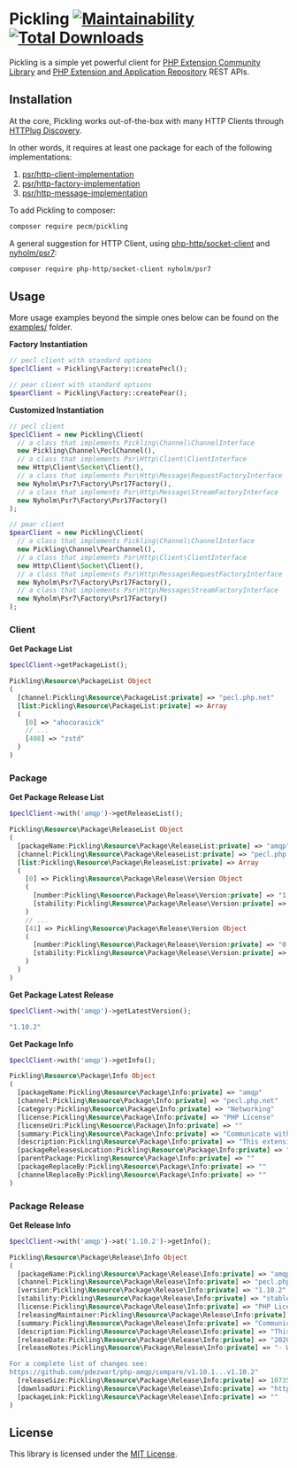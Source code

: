# Pickling [![Maintainability](https://api.codeclimate.com/v1/badges/59811840be37c5b2e444/maintainability)](https://codeclimate.com/github/pecm/pickling/maintainability) [![Total Downloads](https://poser.pugx.org/pecm/pickling/downloads)](//packagist.org/packages/pecm/pickling)

Pickling is a simple yet powerful client for [PHP Extension Community Library](https://pecl.php.net/) and [PHP Extension
and Application Repository](https://pear.php.net/) REST APIs.

## Installation

At the core, Pickling works out-of-the-box with many HTTP Clients through [HTTPlug Discovery](https://packagist.org/packages/php-http/discovery).

In other words, it requires at least one package for each of the following implementations:

1. [psr/http-client-implementation](https://packagist.org/providers/psr/http-client-implementation)
2. [psr/http-factory-implementation](https://packagist.org/providers/psr/http-factory-implementation)
3. [psr/http-message-implementation](https://packagist.org/providers/psr/http-message-implementation)

To add Pickling to composer:

```bash
composer require pecm/pickling
```

A general suggestion for HTTP Client, using [php-http/socket-client](https://packagist.org/packages/php-http/socket-client)
and [nyholm/psr7](https://packagist.org/packages/nyholm/psr7):

```bash
composer require php-http/socket-client nyholm/psr7
```

## Usage

More usage examples beyond the simple ones below can be found on the [examples/](examples/) folder.

**Factory Instantiation**

```php
// pecl client with standard options
$peclClient = Pickling\Factory::createPecl();

// pear client with standard options
$pearClient = Pickling\Factory::createPear();
```

**Customized Instantiation**

```php
// pecl client
$peclClient = new Pickling\Client(
  // a class that implements Pickling\Channel\ChannelInterface
  new Pickling\Channel\PeclChannel(),
  // a class that implements Psr\Http\Client\ClientInterface
  new Http\Client\Socket\Client(),
  // a class that implements Psr\Http\Message\RequestFactoryInterface
  new Nyholm\Psr7\Factory\Psr17Factory(),
  // a class that implements Psr\Http\Message\StreamFactoryInterface
  new Nyholm\Psr7\Factory\Psr17Factory()
);

// pear client
$pearClient = new Pickling\Client(
  // a class that implements Pickling\Channel\ChannelInterface
  new Pickling\Channel\PearChannel(),
  // a class that implements Psr\Http\Client\ClientInterface
  new Http\Client\Socket\Client(),
  // a class that implements Psr\Http\Message\RequestFactoryInterface
  new Nyholm\Psr7\Factory\Psr17Factory(),
  // a class that implements Psr\Http\Message\StreamFactoryInterface
  new Nyholm\Psr7\Factory\Psr17Factory()
);
```

### Client

**Get Package List**

```php
$peclClient->getPackageList();

Pickling\Resource\PackageList Object
(
  [channel:Pickling\Resource\PackageList:private] => "pecl.php.net"
  [list:Pickling\Resource\PackageList:private] => Array
  (
    [0] => "ahocorasick"
    // ...
    [408] => "zstd"
  )
)
```

### Package

**Get Package Release List**

```php
$peclClient->with('amqp')->getReleaseList();

Pickling\Resource\Package\ReleaseList Object
(
  [packageName:Pickling\Resource\Package\ReleaseList:private] => "amqp"
  [channel:Pickling\Resource\Package\ReleaseList:private] => "pecl.php.net"
  [list:Pickling\Resource\Package\ReleaseList:private] => Array
  (
    [0] => Pickling\Resource\Package\Release\Version Object
    (
      [number:Pickling\Resource\Package\Release\Version:private] => "1.10.2"
      [stability:Pickling\Resource\Package\Release\Version:private] => "stable"
    )
    // ...
    [41] => Pickling\Resource\Package\Release\Version Object
    (
      [number:Pickling\Resource\Package\Release\Version:private] => "0.1.0"
      [stability:Pickling\Resource\Package\Release\Version:private] => "beta"
    )
  )
)
```

**Get Package Latest Release**

```php
$peclClient->with('amqp')->getLatestVersion();

"1.10.2"
```

**Get Package Info**

```php
$peclClient->with('amqp')->getInfo();

Pickling\Resource\Package\Info Object
(
  [packageName:Pickling\Resource\Package\Info:private] => "amqp"
  [channel:Pickling\Resource\Package\Info:private] => "pecl.php.net"
  [category:Pickling\Resource\Package\Info:private] => "Networking"
  [license:Pickling\Resource\Package\Info:private] => "PHP License"
  [licenseUri:Pickling\Resource\Package\Info:private] => ""
  [summary:Pickling\Resource\Package\Info:private] => "Communicate with any AMQP compliant server"
  [description:Pickling\Resource\Package\Info:private] => "This extension can communicate with any AMQP spec 0-9-1 compatible server, such as RabbitMQ, OpenAMQP and Qpid, giving you the ability to create and delete exchanges and queues, as well as publish to any exchange and consume from any queue."
  [packageReleasesLocation:Pickling\Resource\Package\Info:private] => ""
  [parentPackage:Pickling\Resource\Package\Info:private] => ""
  [packageReplaceBy:Pickling\Resource\Package\Info:private] => ""
  [channelReplaceBy:Pickling\Resource\Package\Info:private] => ""
)
```

### Package Release

**Get Release Info**

```php
$peclClient->with('amqp')->at('1.10.2')->getInfo();

Pickling\Resource\Package\Release\Info Object
(
  [packageName:Pickling\Resource\Package\Release\Info:private] => "amqp"
  [channel:Pickling\Resource\Package\Release\Info:private] => "pecl.php.net"
  [version:Pickling\Resource\Package\Release\Info:private] => "1.10.2"
  [stability:Pickling\Resource\Package\Release\Info:private] => "stable"
  [license:Pickling\Resource\Package\Release\Info:private] => "PHP License"
  [releasingMaintainer:Pickling\Resource\Package\Release\Info:private] => "lstrojny"
  [summary:Pickling\Resource\Package\Release\Info:private] => "Communicate with any AMQP compliant server"
  [description:Pickling\Resource\Package\Release\Info:private] => "This extension can communicate with any AMQP spec 0-9-1 compatible server, such as RabbitMQ, OpenAMQP and Qpid, giving you the ability to create and delete exchanges and queues, as well as publish to any exchange and consume from any queue."
  [releaseDate:Pickling\Resource\Package\Release\Info:private] => "2020-04-05 15:41:28"
  [releaseNotes:Pickling\Resource\Package\Release\Info:private] => "- Windows build: avoid variable lengths arrays (Christoph M. Becker) (https://github.com/pdezwart/php-amqp/issues/368)

For a complete list of changes see:
https://github.com/pdezwart/php-amqp/compare/v1.10.1...v1.10.2"
  [releaseSize:Pickling\Resource\Package\Release\Info:private] => 107350
  [downloadUri:Pickling\Resource\Package\Release\Info:private] => "https://pecl.php.net/get/amqp-1.10.2"
  [packageLink:Pickling\Resource\Package\Release\Info:private] => ""
)
```

## License

This library is licensed under the [MIT License](LICENSE).
